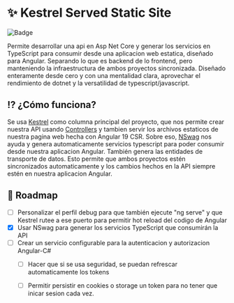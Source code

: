 # ✨ Kestrel Served Static Site
![Badge](https://img.shields.io/badge/Production_Ready%3F-working_on_it-blue)

Permite desarrollar una api en Asp Net Core y generar los servicios en TypeScript para consumir desde una aplicacion web estatica, diseñado para Angular.
Separando lo que es backend de lo frontend, pero manteniendo la infraestructura de ambos proyectos sincronizada.
Diseñado enteramente desde cero y con una mentalidad clara, aprovechar el rendimiento de dotnet y la versatilidad de typescript/javascript.

## ⁉️ ¿Cómo funciona?
Se usa [Kestrel](https://learn.microsoft.com/es-es/aspnet/core/fundamentals/servers/kestrel?view=aspnetcore-8.0) como columna principal del proyecto, que nos permite crear nuestra API usando [Controllers](https://learn.microsoft.com/en-us/aspnet/core/web-api/?view=aspnetcore-8.0) y tambien servir los archivos estaticos de nuestra pagina web hecha con Angular 19 CSR.
Sobre eso, [NSwag](https://github.com/RicoSuter/NSwag) nos ayuda y genera automaticamente servicios typescript para poder consumir desde nuestra aplicacion Angular. También genera las entidades de transporte de datos.
Esto permite que ambos proyectos estén sincronizados automaticamente y los cambios hechos en la API siempre estén en nuestra aplicacion Angular.

## 🚀 Roadmap
- [ ] Personalizar el perfil debug para que también ejecute "ng serve" y que Kestrel rutee a ese puerto para permitir hot reload del codigo de Angular
- [x] Usar NSwag para generar los servicios TypeScript que consumirán la API
- [ ] Crear un servicio configurable para la autenticacion y autorizacion Angular-C#
  - [ ] Hacer que si se usa seguridad, se puedan refrescar automaticamente los tokens
  - [ ] Permitir persistir en cookies o storage un token para no tener que inicar sesion cada vez.

